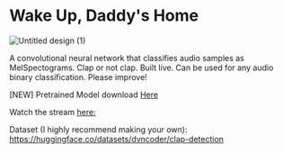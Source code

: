 # Wake Up, Daddy's Home

![Untitled design (1)](https://github.com/huwprosser/clap-detection/assets/16668357/890492ac-6636-4cf4-af62-427bf14b693a)



A convolutional neural network that classifies audio samples as MelSpectograms. Clap or not clap. Built live. Can be used for any audio binary classification. Please improve!

[NEW] Pretrained Model download [Here](https://drive.google.com/file/d/1o57-J436_OmcOgA-Vt3e3ontPPqA4gu_/view?usp=sharing)

Watch the stream [here:](https://www.youtube.com/watch?v=OBodG-6YEMo) 

Dataset (I highly recommend making your own): 
https://huggingface.co/datasets/dvncoder/clap-detection
